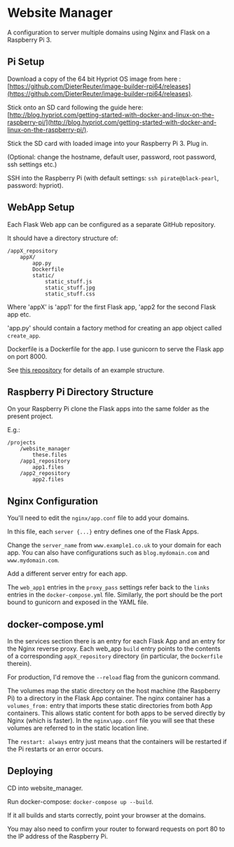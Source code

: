 # Website Manager
A configuration to server multiple domains using Nginx and Flask on a Raspberry Pi 3.

## Pi Setup
Download a copy of the 64 bit Hypriot OS image from here : [https://github.com/DieterReuter/image-builder-rpi64/releases](https://github.com/DieterReuter/image-builder-rpi64/releases).

Stick onto an SD card following the guide here: [http://blog.hypriot.com/getting-started-with-docker-and-linux-on-the-raspberry-pi/](http://blog.hypriot.com/getting-started-with-docker-and-linux-on-the-raspberry-pi/).

Stick the SD card with loaded image into your Raspberry Pi 3. Plug in.

(Optional: change the hostname, default user, password, root password, ssh settings etc.)

SSH into the Raspberry Pi (with default settings: ```ssh pirate@black-pearl```, password: hypriot).

## WebApp Setup
Each Flask Web app can be configured as a separate GitHub repository. 

It should have a directory structure of:
```
/appX_repository
	appX/
		app.py
		Dockerfile
		static/
			static_stuff.js
			static_stuff.jpg
			static_stuff.css
```
Where 'appX' is 'app1' for the first Flask app, 'app2 for the second Flask app etc.

'app.py' should contain a factory method for creating an app object called ```create_app```.

Dockerfile is a Dockerfile for the app. I use gunicorn to serve the Flask app on
port 8000.

See [this repository](https://github.com/benhoyle/docker-python-test) for details of an example structure.

## Raspberry Pi Directory Structure

On your Raspberry Pi clone the Flask apps into the same folder as the present project.

E.g.:
```
/projects
	/website_manager
		these.files
	/app1_repository
		app1.files
	/app2_repository
		app2.files
```

## Nginx Configuration

You'll need to edit the ```nginx/app.conf``` file to add your domains.

In this file, each ```server {...}``` entry defines one of the Flask Apps.

Change the ```server_name``` from ```www.example1.co.uk``` to your domain for each app.
You can also have configurations such as ```blog.mydomain.com``` and ```www.mydomain.com```.

Add a different server entry for each app. 

The ```web_app1``` entries in the ```proxy_pass``` settings refer back to the 
```links``` entries in the ```docker-compose.yml``` file. Similarly, the port
should be the port bound to gunicorn and exposed in the YAML file.

## docker-compose.yml

In the services section there is an entry for each Flask App and an entry for
the Nginx reverse proxy. Each web_app ```build``` entry points to the contents of 
a corresponding ```appX_repository``` directory (in particular, the ```Dockerfile``` therein).

For production, I'd remove the ```--reload``` flag from the gunicorn command.

The volumes map the static directory on the host machine (the Raspberry Pi) to
a directory in the Flask App container. The nginx container has a ```volumes_from:```
entry that imports these static directories from both App containers. This allows
static content for both apps to be served directly by Nginx (which is faster). In the
```nginx\app.conf``` file you will see that these volumes are referred to in the
static location line.

The ```restart: always``` entry just means that the containers will be restarted
if the Pi restarts or an error occurs.

## Deploying

CD into website_manager.

Run docker-compose: ```docker-compose up --build```.

If it all builds and starts correctly, point your browser at the domains.

You may also need to confirm your router to forward requests on port 80 to the
IP address of the Raspberry Pi.
